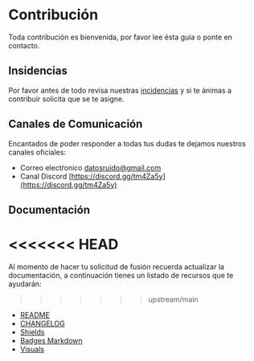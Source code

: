 # Contribución

Toda contribución es bienvenida, por favor lee ésta guía o ponte en contacto.

## Insidencias

Por favor antes de todo revisa nuestras [incidencias](https://github.com/datosruido/recolector/issues) y si te ánimas a contribuir solicita que se te asigne.

## Canales de Comunicación

Encantados de poder responder a todas tus dudas te dejamos nuestros canales oficiales:

* Correo electŕonico [datosruido@gmail.com](mailto:datosruido@gmail.com)
* Canal Discord [https://discord.gg/tm4Za5y](https://discord.gg/tm4Za5y)

## Documentación

<<<<<<< HEAD
=======
Al momento de hacer tu solicitud de fusión recuerda actualizar la documentación, a continuación tienes un listado de recursos que te ayudarán:

>>>>>>> upstream/main
* [README](https://www.makeareadme.com/)
* [CHANGELOG](https://keepachangelog.com/es-ES/1.0.0/)
* [Shields](https://shields.io/)
* [Badges Markdown](https://github.com/Ileriayo/markdown-badges/blob/master/README.md)
* [Visuals](https://asciinema.org/)
